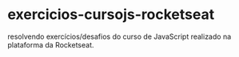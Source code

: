 # exercicios-cursojs-rocketseat
resolvendo exercícios/desafios do curso de JavaScript realizado na plataforma da Rocketseat.

